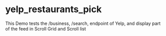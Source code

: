 # yelp_restaurants_pick
This Demo tests the /business, /search, endpoint of Yelp, and display part of the feed in Scroll Grid and Scroll list

